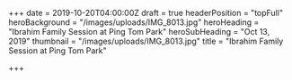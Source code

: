 +++
date = 2019-10-20T04:00:00Z
draft = true
headerPosition = "topFull"
heroBackground = "/images/uploads/IMG_8013.jpg"
heroHeading = "Ibrahim Family Session at Ping Tom Park"
heroSubHeading = "Oct 13, 2019"
thumbnail = "/images/uploads/IMG_8013.jpg"
title = "Ibrahim Family Session at Ping Tom Park"

+++
